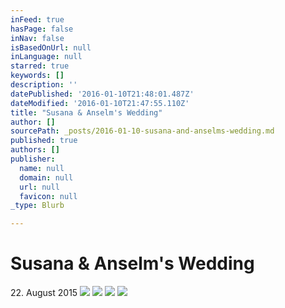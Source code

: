 ```yaml
---
inFeed: true
hasPage: false
inNav: false
isBasedOnUrl: null
inLanguage: null
starred: true
keywords: []
description: ''
datePublished: '2016-01-10T21:48:01.487Z'
dateModified: '2016-01-10T21:47:55.110Z'
title: "Susana & Anselm's Wedding"
author: []
sourcePath: _posts/2016-01-10-susana-and-anselms-wedding.md
published: true
authors: []
publisher:
  name: null
  domain: null
  url: null
  favicon: null
_type: Blurb

---
```

# Susana & Anselm's Wedding

22\. August 2015
![](https://the-grid-user-content.s3-us-west-2.amazonaws.com/a358b390-6f52-4927-b5a4-d5b3d924a8e0.JPG)
![](https://the-grid-user-content.s3-us-west-2.amazonaws.com/590a2da0-9393-4673-b683-432513d14a73.JPG)
![](https://the-grid-user-content.s3-us-west-2.amazonaws.com/915e2dea-7140-499b-b9fa-19c6cd9aeef0.JPG)
![](https://the-grid-user-content.s3-us-west-2.amazonaws.com/85c36baf-f33b-455f-855e-5ca88d0f2c98.JPG)